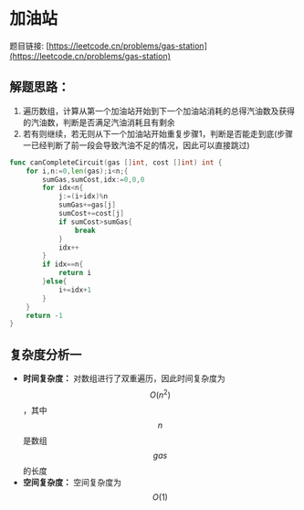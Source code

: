 # 加油站


题目链接: [https://leetcode.cn/problems/gas-station](https://leetcode.cn/problems/gas-station)

## 解题思路：

1. 遍历数组，计算从第一个加油站开始到下一个加油站消耗的总得汽油数及获得的汽油数，判断是否满足汽油消耗且有剩余
2. 若有则继续，若无则从下一个加油站开始重复步骤1，判断是否能走到底(步骤一已经判断了前一段会导致汽油不足的情况，因此可以直接跳过)


```go
func canCompleteCircuit(gas []int, cost []int) int {
    for i,n:=0,len(gas);i<n;{
        sumGas,sumCost,idx:=0,0,0
        for idx<n{
            j:=(i+idx)%n
            sumGas+=gas[j]
            sumCost+=cost[j]
            if sumCost>sumGas{
                break
            }
            idx++
        }
        if idx==n{
            return i
        }else{
            i+=idx+1
        }
    }
    return -1
}
```

## 复杂度分析一

- **时间复杂度：** 对数组进行了双重遍历，因此时间复杂度为 $$O(n^2)$$，其中 $$n$$ 是数组 $$gas$$ 的长度
- **空间复杂度：** 空间复杂度为 $$O(1)$$